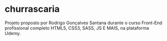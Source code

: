 # churrascaria
Projeto proposto por Rodrigo Gonçalves Santana durante o curso Front-End profissional completo HTML5, CSS3, SASS, JS E MAIS, na plataforma Udemy. 
